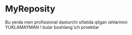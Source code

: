# MyReposity
Bu yerda men profissional dasturchi sifatida qilgan ishlarimni YUKLAMAYMAN ! bular boshlang`ich proektlar
